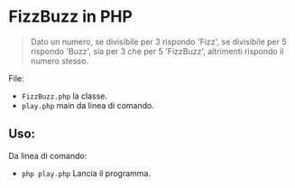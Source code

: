 FizzBuzz in PHP
===============

> Dato un numero, se divisibile per 3 rispondo 'Fizz', se divisibile per 5 rispondo 'Buzz', sia per 3 che per 5 'FizzBuzz', altrimenti rispondo il numero stesso.

File:

  - `FizzBuzz.php` la classe.
  - `play.php` main da linea di comando.

Uso:
----------------
Da linea di comando:
  - `php play.php` Lancia il programma.